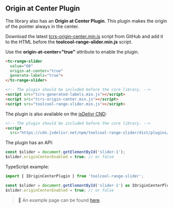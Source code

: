 ## Origin at Center Plugin

<div data-examples="origin-at-center"></div>

The library also has an **Origin at Center Plugin**. This plugin makes the origin of the pointer always in the center.

Download the latest [tcrs-origin-center.min.js](https://github.com/toolcool-org/toolcool-range-slider/blob/main/dist/plugins/tcrs-origin-center.min.js) script from GitHub and add it to the HTML before the **toolcool-range-slider.min.js** script.

Use the **origin-at-center="true"** attribute to enable the plugin.

```html
<tc-range-slider 
  value="60"
  origin-at-center="true"
  generate-labels="true">
</tc-range-slider>

<!-- The plugin should be included before the core library. -->
<script src="tcrs-generated-labels.min.js"></script>
<script src="tcrs-origin-center.min.js"></script>
<script src="toolcool-range-slider.min.js"></script>
```

<div class="my-12 flex flex-col items-center">
    <tc-range-slider 
        value="60"
        origin-at-center="true"
        generate-labels="true"></tc-range-slider>
</div>

The plugin is also available on the [jsDelivr CND](https://www.jsdelivr.com/package/npm/toolcool-range-slider):

```html
<!-- The plugin should be included before the core library. -->
<script 
  src="https://cdn.jsdelivr.net/npm/toolcool-range-slider/dist/plugins/tcrs-origin-center.min.js"></script>
```

The plugin has an API:

```js
const $slider = document.getElementById('slider-1');
$slider.originCenterEnabled = true; // or false
```

TypeScript example:

```typescript
import { IOriginCenterPlugin } from 'toolcool-range-slider';

const $slider = document.getElementById('slider-1') as IOriginCenterPlugin;
$slider.originCenterEnabled = true; // or false
```

> :pushpin: An example page can be found [here](https://github.com/toolcool-org/toolcool-range-slider/blob/main/examples/31-origin-at-center.html).

